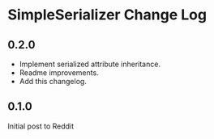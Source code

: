 # SimpleSerializer Change Log

## 0.2.0

* Implement serialized attribute inheritance.
* Readme improvements.
* Add this changelog.

## 0.1.0

Initial post to Reddit

